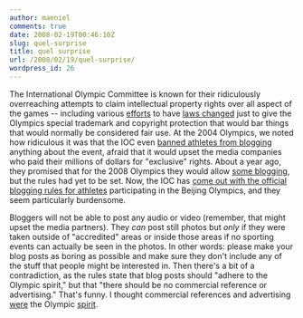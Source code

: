 ```yaml
---
author: maeniel
comments: true
date: 2008-02-19T00:46:10Z
slug: quel-surprise
title: quel surprise
url: /2008/02/19/quel-surprise/
wordpress_id: 26
---
```


The International Olympic Committee is known for their ridiculously overreaching attempts to claim intellectual property rights over all aspect of the games -- including various [efforts](http://www.techdirt.com/articles/20071009/011050.shtml) to have [laws changed](http://www.techdirt.com/articles/20070305/092327.shtml) just to give the Olympics special trademark and copyright protection that would bar things that would normally be considered fair use. At the 2004 Olympics, we noted how ridiculous it was that the IOC even [banned athletes from blogging](http://www.techdirt.com/articles/20040819/2352209.shtml) anything about the event, afraid that it would upset the media companies who paid their millions of dollars for "exclusive" rights. About a year ago, they promised that for the 2008 Olympics they would allow [some blogging](http://www.techdirt.com/articles/20070208/075030.shtml), but the rules had yet to be set.  Now, the IOC has [come out with the official blogging rules for athletes](http://www.internetnews.com/breakingnews/article.php/3728426) participating in the Beijing Olympics, and they seem particularly burdensome.

Bloggers will not be able to post any audio or video (remember, that might upset the media partners).  They _can_ post still photos but _only_ if they were taken outside of "accredited" areas or inside those areas if no sporting events can actually be seen in the photos. In other words: please make your blog posts as boring as possible and make sure they don't include any of the stuff that people might be interested in. Then there's a bit of a contradiction, as the rules state that blog posts should "adhere to the Olympic spirit," but that "there should be no commercial reference or advertising." That's funny. I thought commercial references and advertising [were](http://www.techdirt.com/articles/20070426/105009.shtml) the Olympic [spirit](http://www.techdirt.com/articles/20060116/1029257.shtml).


